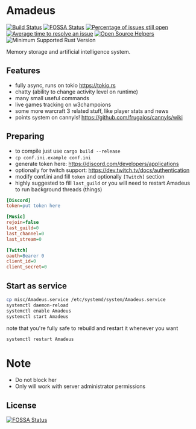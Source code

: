Amadeus
=======

[![Build Status](https://travis-ci.org/Qeenon/Amadeus.svg?branch=master)](https://travis-ci.org/Qeenon/Amadeus)
[![FOSSA Status](https://app.fossa.com/api/projects/git%2Bgithub.com%2FQeenon%2FAmadeus.svg?type=shield)](https://app.fossa.com/projects/git%2Bgithub.com%2FQeenon%2FAmadeus?ref=badge_shield)
[![Percentage of issues still open](http://isitmaintained.com/badge/open/Qeenon/Amadeus.svg)](http://isitmaintained.com/project/Qeenon/Amadeus "Percentage of issues still open")
[![Average time to resolve an issue](http://isitmaintained.com/badge/resolution/Qeenon/Amadeus.svg)](http://isitmaintained.com/project/Qeenon/Amadeus "Average time to resolve an issue")
[![Open Source Helpers](https://www.codetriage.com/qeenon/amadeus/badges/users.svg)](https://www.codetriage.com/qeenon/amadeus)
![Minimum Supported Rust Version](https://img.shields.io/badge/rustc-1.44.1-teal)

Memory storage and artificial intelligence system.

Features
--------

 - fully async, runs on tokio https://tokio.rs
 - chatty (ability to change activity level on runtime)
 - many small useful commands
 - live games tracking on w3champoions
 - some more warcraft 3 related stuff, like player stats and news
 - points system on cannyls! https://github.com/frugalos/cannyls/wiki

Preparing
---------

 - to compile just use `cargo build --release`
 - `cp conf.ini.example conf.ini`
 - generate token here: https://discord.com/developers/applications
 - optionally for twitch support: https://dev.twitch.tv/docs/authentication
 - modify conf.ini and fill `token` and optionally `[Twitch]` section
 - highly suggested to fill `last_guild` or you will need to restart Amadeus to run background threads (things)

``` ini
[Discord]
token=put token here

[Music]
rejoin=false
last_guild=0
last_channel=0
last_stream=0

[Twitch]
oauth=Bearer 0
client_id=0
client_secret=0
```

Start as service
----------------

``` sh
cp misc/Amadeus.service /etc/systemd/system/Amadeus.service
systemctl daemon-reload
systemctl enable Amadeus
systemctl start Amadeus
```

note that you're fully safe to rebuild and restart it whenever you want

``` sh
systemctl restart Amadeus
```

Note
====

 - Do not block her
 - Only will work with server administrator permissions


## License
[![FOSSA Status](https://app.fossa.com/api/projects/git%2Bgithub.com%2FQeenon%2FAmadeus.svg?type=large)](https://app.fossa.com/projects/git%2Bgithub.com%2FQeenon%2FAmadeus?ref=badge_large)
